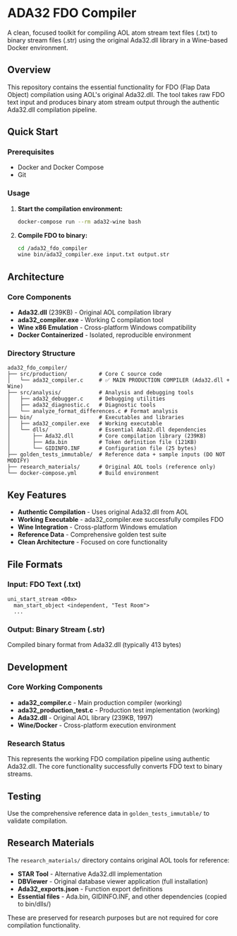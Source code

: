 # ADA32 FDO Compiler

A clean, focused toolkit for compiling AOL atom stream text files (.txt) to binary stream files (.str) using the original Ada32.dll library in a Wine-based Docker environment.

## Overview

This repository contains the essential functionality for FDO (Flap Data Object) compilation using AOL's original Ada32.dll. The tool takes raw FDO text input and produces binary atom stream output through the authentic Ada32.dll compilation pipeline.

## Quick Start

### Prerequisites
- Docker and Docker Compose
- Git

### Usage

1. **Start the compilation environment:**
   ```bash
   docker-compose run --rm ada32-wine bash
   ```

2. **Compile FDO to binary:**
   ```bash
   cd /ada32_fdo_compiler
   wine bin/ada32_compiler.exe input.txt output.str
   ```

## Architecture

### Core Components
- **Ada32.dll** (239KB) - Original AOL compilation library
- **ada32_compiler.exe** - Working C compilation tool
- **Wine x86 Emulation** - Cross-platform Windows compatibility
- **Docker Containerized** - Isolated, reproducible environment

### Directory Structure
```
ada32_fdo_compiler/
├── src/production/          # Core C source code
│   └── ada32_compiler.c     # ✅ MAIN PRODUCTION COMPILER (Ada32.dll + Wine)
├── src/analysis/            # Analysis and debugging tools
│   ├── ada32_debugger.c     # Debugging utilities
│   ├── ada32_diagnostic.c   # Diagnostic tools
│   └── analyze_format_differences.c # Format analysis
├── bin/                     # Executables and libraries
│   ├── ada32_compiler.exe   # Working executable
│   └── dlls/                # Essential Ada32.dll dependencies
│       ├── Ada32.dll        # Core compilation library (239KB)
│       ├── Ada.bin          # Token definition file (121KB)
│       └── GIDINFO.INF      # Configuration file (25 bytes)
├── golden_tests_immutable/  # Reference data + sample inputs (DO NOT MODIFY)
├── research_materials/      # Original AOL tools (reference only)
└── docker-compose.yml       # Build environment
```

## Key Features

- **Authentic Compilation** - Uses original Ada32.dll from AOL
- **Working Executable** - ada32_compiler.exe successfully compiles FDO
- **Wine Integration** - Cross-platform Windows emulation
- **Reference Data** - Comprehensive golden test suite
- **Clean Architecture** - Focused on core functionality

## File Formats

### Input: FDO Text (.txt)
```
uni_start_stream <00x>
  man_start_object <independent, "Test Room">
  ...
```

### Output: Binary Stream (.str)
Compiled binary format from Ada32.dll (typically 413 bytes)

## Development

### Core Working Components
- **ada32_compiler.c** - Main production compiler (working)
- **ada32_production_test.c** - Production test implementation (working)
- **Ada32.dll** - Original AOL library (239KB, 1997)
- **Wine/Docker** - Cross-platform execution environment

### Research Status
This represents the working FDO compilation pipeline using authentic Ada32.dll. The core functionality successfully converts FDO text to binary streams.

## Testing

Use the comprehensive reference data in `golden_tests_immutable/` to validate compilation.

## Research Materials

The `research_materials/` directory contains original AOL tools for reference:
- **STAR Tool** - Alternative Ada32.dll implementation
- **DBViewer** - Original database viewer application (full installation)
- **Ada32_exports.json** - Function export definitions
- **Essential files** - Ada.bin, GIDINFO.INF, and other dependencies (copied to bin/dlls/)

These are preserved for research purposes but are not required for core compilation functionality.
